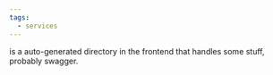 ```yaml
---
tags:
  - services
---
```

is a auto-generated directory in the frontend that handles some stuff, probably swagger.